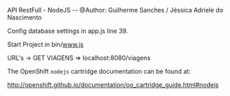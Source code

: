 API RestFull - NodeJS -- @Author: Guilherme Sanches / Jéssica Adriele do Nascimento

Config database settings in app.js line 39.

Start Project in bin/www.js

URL's -> GET VIAGENS => localhost:8080/viagens

The OpenShift `nodejs` cartridge documentation can be found at:

http://openshift.github.io/documentation/oo_cartridge_guide.html#nodejs
